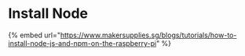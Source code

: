 # Install Node

{% embed url="https://www.makersupplies.sg/blogs/tutorials/how-to-install-node-js-and-npm-on-the-raspberry-pi" %}

